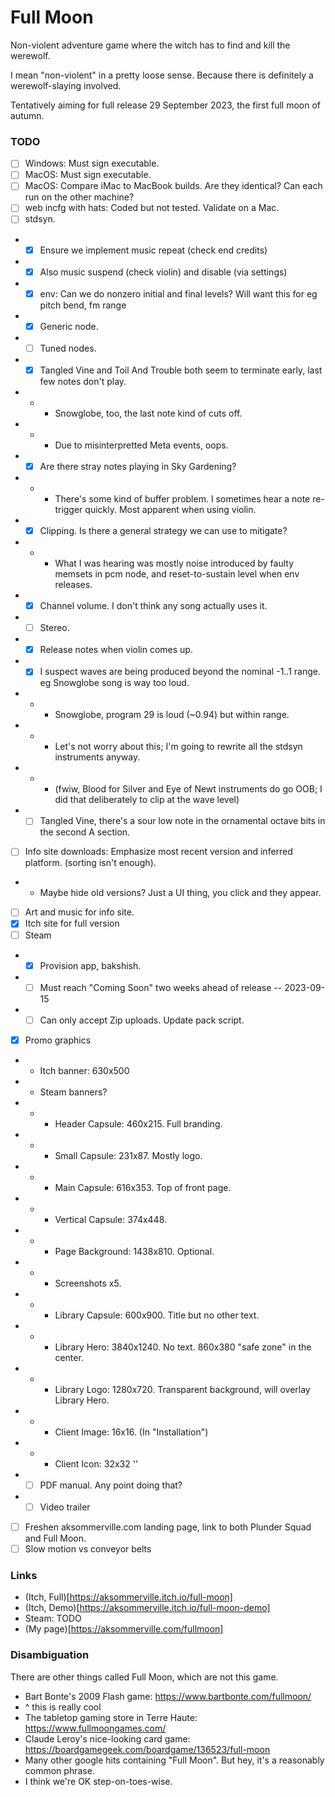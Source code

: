 # Full Moon

Non-violent adventure game where the witch has to find and kill the werewolf.

I mean "non-violent" in a pretty loose sense.
Because there is definitely a werewolf-slaying involved.

Tentatively aiming for full release 29 September 2023, the first full moon of autumn.

### TODO

- [ ] Windows: Must sign executable.
- [ ] MacOS: Must sign executable.
- [ ] MacOS: Compare iMac to MacBook builds. Are they identical? Can each run on the other machine?
- [ ] web incfg with hats: Coded but not tested. Validate on a Mac.
- [ ] stdsyn.
- - [x] Ensure we implement music repeat (check end credits)
- - [x] Also music suspend (check violin) and disable (via settings)
- - [x] env: Can we do nonzero initial and final levels? Will want this for eg pitch bend, fm range
- - [x] Generic node.
- - [ ] Tuned nodes.
- - [x] Tangled Vine and Toil And Trouble both seem to terminate early, last few notes don't play.
- - - Snowglobe, too, the last note kind of cuts off.
- - - Due to misinterpretted Meta events, oops.
- - [x] Are there stray notes playing in Sky Gardening?
- - - There's some kind of buffer problem. I sometimes hear a note re-trigger quickly. Most apparent when using violin.
- - [x] Clipping. Is there a general strategy we can use to mitigate?
- - - What I was hearing was mostly noise introduced by faulty memsets in pcm node, and reset-to-sustain level when env releases.
- - [x] Channel volume. I don't think any song actually uses it.
- - [ ] Stereo.
- - [x] Release notes when violin comes up.
- - [x] I suspect waves are being produced beyond the nominal -1..1 range. eg Snowglobe song is way too loud.
- - - Snowglobe, program 29 is loud (~0.94) but within range.
- - - Let's not worry about this; I'm going to rewrite all the stdsyn instruments anyway.
- - - (fwiw, Blood for Silver and Eye of Newt instruments do go OOB; I did that deliberately to clip at the wave level)
- - [ ] Tangled Vine, there's a sour low note in the ornamental octave bits in the second A section.
- [ ] Info site downloads: Emphasize most recent version and inferred platform. (sorting isn't enough).
- - Maybe hide old versions? Just a UI thing, you click and they appear.
- [ ] Art and music for info site.
- [x] Itch site for full version
- [ ] Steam
- - [x] Provision app, bakshish.
- - [ ] Must reach "Coming Soon" two weeks ahead of release -- 2023-09-15
- - [ ] Can only accept Zip uploads. Update pack script.
- [x] Promo graphics
- - Itch banner: 630x500
- - Steam banners?
- - - Header Capsule: 460x215. Full branding.
- - - Small Capsule: 231x87. Mostly logo.
- - - Main Capsule: 616x353. Top of front page.
- - - Vertical Capsule: 374x448. 
- - - Page Background: 1438x810. Optional.
- - - Screenshots x5.
- - - Library Capsule: 600x900. Title but no other text.
- - - Library Hero: 3840x1240. No text. 860x380 "safe zone" in the center.
- - - Library Logo: 1280x720. Transparent background, will overlay Library Hero.
- - - Client Image: 16x16. (In "Installation")
- - - Client Icon: 32x32 ''
- - [ ] PDF manual. Any point doing that?
- - [ ] Video trailer
- [ ] Freshen aksommerville.com landing page, link to both Plunder Squad and Full Moon.
- [ ] Slow motion vs conveyor belts

### Links

- (Itch, Full)[https://aksommerville.itch.io/full-moon]
- (Itch, Demo)[https://aksommerville.itch.io/full-moon-demo]
- Steam: TODO
- (My page)[https://aksommerville.com/fullmoon]

### Disambiguation

There are other things called Full Moon, which are not this game.

- Bart Bonte's 2009 Flash game: https://www.bartbonte.com/fullmoon/
- ^ this is really cool
- The tabletop gaming store in Terre Haute: https://www.fullmoongames.com/
- Claude Leroy's nice-looking card game: https://boardgamegeek.com/boardgame/136523/full-moon
- Many other google hits containing "Full Moon". But hey, it's a reasonably common phrase.
- I think we're OK step-on-toes-wise.
